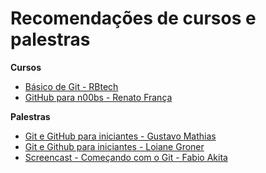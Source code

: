 # Recomendações de cursos e palestras

**Cursos**

- [Básico de Git - RBtech](https://www.youtube.com/playlist?list=PLInBAd9OZCzzHBJjLFZzRl6DgUmOeG3H0)
- [GitHub para n00bs - Renato França](https://www.youtube.com/playlist?list=PLIcowd3mjrFjdFDTFcHKHdgTqYZZdMyKH)

**Palestras**

- [Git e GitHub para iniciantes - Gustavo Mathias](https://www.youtube.com/watch?v=TReVFOxhh7E)
- [Git e Github para iniciantes - Loiane Groner](https://www.youtube.com/watch?v=UMhskLXJuq4)
- [Screencast - Começando com o Git - Fabio Akita](http://www.akitaonrails.com/2010/08/17/screencast-comecando-com-git)
